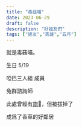 ```yaml
---
title: "毒菇喵"
date: 2023-06-29
draft: false
description: "好姬友們"
tags: ["姬友","高雄","五月"]
---
```


就是毒菇喵。

生日 5/19

啞巴三人組 成員

兔群諮詢師

此處曾經有[旗](https://mushroomstudio.carrd.co/)🚩，但被拔掉了

成爲了香草的好鄰居